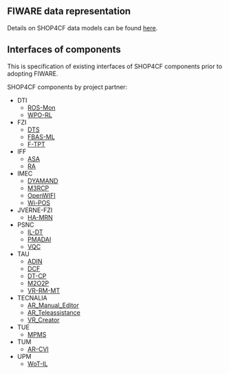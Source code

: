 ## FIWARE data representation 

Details on SHOP4CF data models can be found [here](https://shop4cf.github.io/data-models/).

## Interfaces of components

This is specification of existing interfaces of SHOP4CF components
prior to adopting FIWARE.

SHOP4CF components by project partner:

- DTI
    - [ROS-Mon](partners/DTI/ROS-Mon.md)
    - [WPO-RL](partners/DTI/WPO-RL.md)
- FZI
    - [DTS](partners/FZI/DTS.md)
    - [FBAS-ML](partners/FZI/FBAS-ML.md)
    - [F-TPT](partners/FZI/F-TPT.md)
- IFF
    - [ASA](partners/IFF/ASA.md)
    - [RA](partners/IFF/RA.md)
- IMEC
    - [DYAMAND](partners/IMEC/DYAMAND.md)
    - [M3RCP](partners/IMEC/M3RCP.md)
    - [OpenWIFI](partners/IMEC/OpenWIFI.md)
    - [Wi-POS](partners/IMEC/Wi-POS.md)
- JVERNE-FZI
    - [HA-MRN](partners/JVERNE-FZI/HA-MRN.md)
- PSNC
    - [IL-DT](partners/PSNC/IL-DT.md)
    - [PMADAI](partners/PSNC/PMADAI.md)
    - [VQC](partners/PSNC/VQC.md)
- TAU
    - [ADIN](partners/TAU/ADIN.md)
    - [DCF](partners/TAU/DCF.md)
    - [DT-CP](partners/TAU/DT-CP.md)
    - [M2O2P](partners/TAU/M2O2P.md)
    - [VR-RM-MT](partners/TAU/VR-RM-MT.md)
- TECNALIA
    - [AR_Manual_Editor](partners/TECNALIA/AR_Manual_Editor.md)
    - [AR_Teleassistance](partners/TECNALIA/AR_Teleassistance.md)
    - [VR_Creator](partners/TECNALIA/VR_Creator.md)
- TUE
    - [MPMS](partners/TUE/MPMS.md)
- TUM
    - [AR-CVI](partners/TUM/AR-CVI.md)
- UPM
    - [WoT-IL](partners/UPM/WoT-IL.md)
